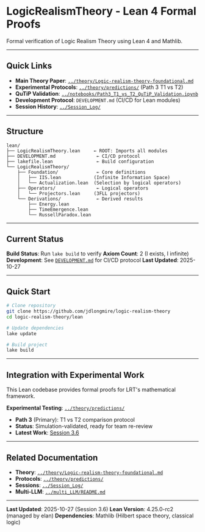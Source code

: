 # LogicRealismTheory - Lean 4 Formal Proofs

Formal verification of Logic Realism Theory using Lean 4 and Mathlib.

---

## Quick Links

- **Main Theory Paper**: [`../theory/Logic-realism-theory-foundational.md`](../theory/Logic-realism-theory-foundational.md)
- **Experimental Protocols**: [`../theory/predictions/`](../theory/predictions/) (Path 3 T1 vs T2)
- **QuTiP Validation**: [`../notebooks/Path3_T1_vs_T2_QuTiP_Validation.ipynb`](../notebooks/Path3_T1_vs_T2_QuTiP_Validation.ipynb)
- **Development Protocol**: `DEVELOPMENT.md` (CI/CD for Lean modules)
- **Session History**: [`../Session_Log/`](../Session_Log/)

---

## Structure

```
lean/
├── LogicRealismTheory.lean     ← ROOT: Imports all modules
├── DEVELOPMENT.md               ← CI/CD protocol
├── lakefile.lean                ← Build configuration
└── LogicRealismTheory/
    ├── Foundation/              ← Core definitions
    │   ├── IIS.lean            (Infinite Information Space)
    │   └── Actualization.lean  (Selection by logical operators)
    ├── Operators/               ← Logical operators
    │   └── Projectors.lean     (3FLL projectors)
    └── Derivations/             ← Derived results
        ├── Energy.lean
        ├── TimeEmergence.lean
        └── RussellParadox.lean
```

---

## Current Status

**Build Status**: Run `lake build` to verify
**Axiom Count**: 2 (I exists, I infinite)
**Development**: See [`DEVELOPMENT.md`](DEVELOPMENT.md) for CI/CD protocol
**Last Updated**: 2025-10-27

---

## Quick Start

```bash
# Clone repository
git clone https://github.com/jdlongmire/logic-realism-theory
cd logic-realism-theory/lean

# Update dependencies
lake update

# Build project
lake build
```

---

## Integration with Experimental Work

This Lean codebase provides formal proofs for LRT's mathematical framework.

**Experimental Testing**: [`../theory/predictions/`](../theory/predictions/)
- **Path 3** (Primary): T1 vs T2 comparison protocol
- **Status**: Simulation-validated, ready for team re-review
- **Latest Work**: [Session 3.6](../Session_Log/Session_3.6.md)

---

## Related Documentation

- **Theory**: [`../theory/Logic-realism-theory-foundational.md`](../theory/Logic-realism-theory-foundational.md)
- **Protocols**: [`../theory/predictions/`](../theory/predictions/)
- **Sessions**: [`../Session_Log/`](../Session_Log/)
- **Multi-LLM**: [`../multi_LLM/README.md`](../multi_LLM/README.md)

---

**Last Updated**: 2025-10-27 (Session 3.6)
**Lean Version**: 4.25.0-rc2 (managed by elan)
**Dependencies**: Mathlib (Hilbert space theory, classical logic)
